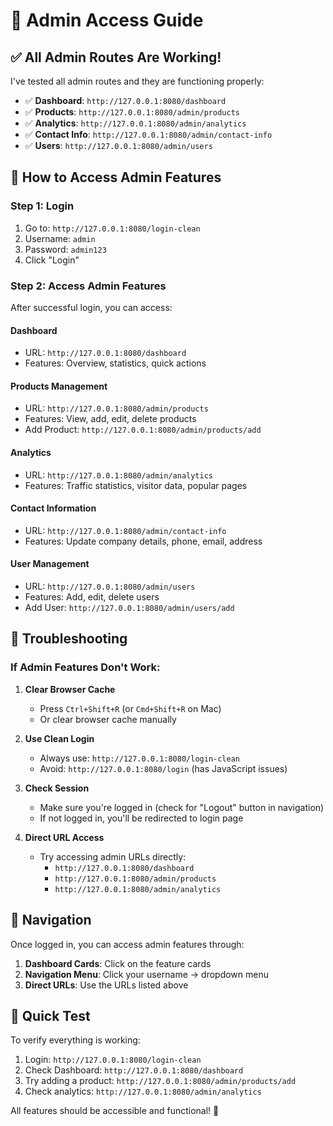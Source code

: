# 🔐 Admin Access Guide

## ✅ **All Admin Routes Are Working!**

I've tested all admin routes and they are functioning properly:

- ✅ **Dashboard**: `http://127.0.0.1:8080/dashboard`
- ✅ **Products**: `http://127.0.0.1:8080/admin/products`
- ✅ **Analytics**: `http://127.0.0.1:8080/admin/analytics`
- ✅ **Contact Info**: `http://127.0.0.1:8080/admin/contact-info`
- ✅ **Users**: `http://127.0.0.1:8080/admin/users`

## 🚀 **How to Access Admin Features**

### **Step 1: Login**
1. Go to: `http://127.0.0.1:8080/login-clean`
2. Username: `admin`
3. Password: `admin123`
4. Click "Login"

### **Step 2: Access Admin Features**
After successful login, you can access:

#### **Dashboard**
- URL: `http://127.0.0.1:8080/dashboard`
- Features: Overview, statistics, quick actions

#### **Products Management**
- URL: `http://127.0.0.1:8080/admin/products`
- Features: View, add, edit, delete products
- Add Product: `http://127.0.0.1:8080/admin/products/add`

#### **Analytics**
- URL: `http://127.0.0.1:8080/admin/analytics`
- Features: Traffic statistics, visitor data, popular pages

#### **Contact Information**
- URL: `http://127.0.0.1:8080/admin/contact-info`
- Features: Update company details, phone, email, address

#### **User Management**
- URL: `http://127.0.0.1:8080/admin/users`
- Features: Add, edit, delete users
- Add User: `http://127.0.0.1:8080/admin/users/add`

## 🔧 **Troubleshooting**

### **If Admin Features Don't Work:**

1. **Clear Browser Cache**
   - Press `Ctrl+Shift+R` (or `Cmd+Shift+R` on Mac)
   - Or clear browser cache manually

2. **Use Clean Login**
   - Always use: `http://127.0.0.1:8080/login-clean`
   - Avoid: `http://127.0.0.1:8080/login` (has JavaScript issues)

3. **Check Session**
   - Make sure you're logged in (check for "Logout" button in navigation)
   - If not logged in, you'll be redirected to login page

4. **Direct URL Access**
   - Try accessing admin URLs directly:
     - `http://127.0.0.1:8080/dashboard`
     - `http://127.0.0.1:8080/admin/products`
     - `http://127.0.0.1:8080/admin/analytics`

## 📱 **Navigation**

Once logged in, you can access admin features through:

1. **Dashboard Cards**: Click on the feature cards
2. **Navigation Menu**: Click your username → dropdown menu
3. **Direct URLs**: Use the URLs listed above

## 🎯 **Quick Test**

To verify everything is working:

1. Login: `http://127.0.0.1:8080/login-clean`
2. Check Dashboard: `http://127.0.0.1:8080/dashboard`
3. Try adding a product: `http://127.0.0.1:8080/admin/products/add`
4. Check analytics: `http://127.0.0.1:8080/admin/analytics`

All features should be accessible and functional! 🎉

